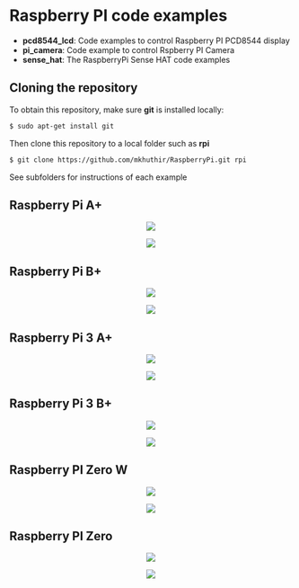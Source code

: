 
# Raspberry PI code examples

* **pcd8544_lcd**: Code examples to control Raspberry PI PCD8544 display
* **pi_camera**: Code example to control Rspberry PI Camera
* **sense_hat**: The RaspberryPi Sense HAT code examples 

## Cloning the repository

To obtain this repository, make sure **git** is installed locally:

```bash
$ sudo apt-get install git
``` 
Then clone this repository to a local folder such as **rpi**

```bash
$ git clone https://github.com/mkhuthir/RaspberryPi.git rpi
```

See subfolders for instructions of each example


## Raspberry Pi A+
<p align="center"> <img src="./misc/rpiap.jpg"> </p>
<p align="center"> <img src="./misc/rpiap_b.jpg"> </p>

## Raspberry Pi B+
<p align="center"> <img src="./misc/rpibp.jpg"> </p>
<p align="center"> <img src="./misc/rpibp_b.jpg"> </p>

## Raspberry Pi 3 A+
<p align="center"> <img src="./misc/rpi3ap.jpg"> </p>
<p align="center"> <img src="./misc/rpi3ap_b.jpg"> </p>

## Raspberry Pi 3 B+
<p align="center"> <img src="./misc/rpi3bp.jpg"> </p>
<p align="center"> <img src="./misc/rpi3bp_b.jpg"> </p>

## Raspberry PI Zero W
<p align="center"> <img src="./misc/rpizw.jpg"> </p>
<p align="center"> <img src="./misc/rpizw_b.jpg"> </p>

## Raspberry PI Zero
<p align="center"> <img src="./misc/rpiz.jpg"> </p>
<p align="center"> <img src="./misc/rpiz_b.jpg"> </p>



